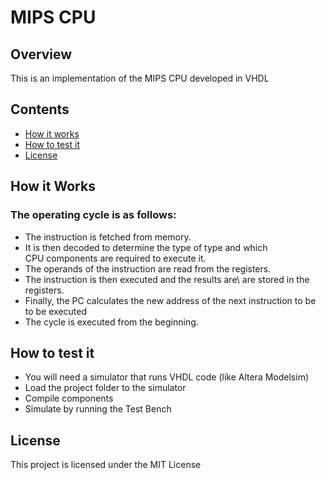 # MIPS CPU

## Overview 
This is an implementation of the MIPS CPU developed in VHDL

## Contents

- [How it works](#How-it-works)
- [How to test it](#How-to-test-it)
- [License](#License)

## How it Works

### The operating cycle is as follows:

- The instruction is fetched from memory. 
- It is then decoded to determine the type of type and which\
CPU components are required to execute it. 
- The operands of the instruction are read from the registers. 
- The instruction is then executed and the results are\ 
are stored in the registers. 
- Finally, the PC calculates the new address of the next instruction to be\
to be executed 
- The cycle is executed from the beginning.

## How to test it

- You will need a simulator that runs VHDL code (like Altera Modelsim)
- Load the project folder to the simulator 
- Compile components
- Simulate by running the Test Bench

## License

This project is licensed under the MIT License